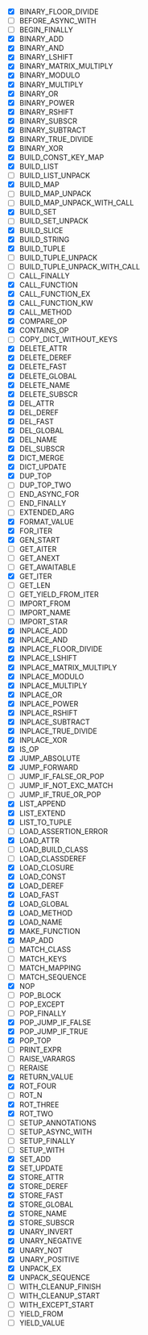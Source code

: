 - [x] BINARY_FLOOR_DIVIDE
- [ ] BEFORE_ASYNC_WITH
- [ ] BEGIN_FINALLY
- [x] BINARY_ADD
- [x] BINARY_AND
- [x] BINARY_LSHIFT
- [x] BINARY_MATRIX_MULTIPLY
- [x] BINARY_MODULO
- [x] BINARY_MULTIPLY
- [x] BINARY_OR
- [x] BINARY_POWER
- [x] BINARY_RSHIFT
- [x] BINARY_SUBSCR
- [x] BINARY_SUBTRACT
- [x] BINARY_TRUE_DIVIDE
- [x] BINARY_XOR
- [x] BUILD_CONST_KEY_MAP
- [x] BUILD_LIST
- [ ] BUILD_LIST_UNPACK
- [x] BUILD_MAP
- [ ] BUILD_MAP_UNPACK
- [ ] BUILD_MAP_UNPACK_WITH_CALL
- [x] BUILD_SET
- [ ] BUILD_SET_UNPACK
- [x] BUILD_SLICE
- [x] BUILD_STRING
- [x] BUILD_TUPLE
- [ ] BUILD_TUPLE_UNPACK
- [ ] BUILD_TUPLE_UNPACK_WITH_CALL
- [ ] CALL_FINALLY
- [x] CALL_FUNCTION
- [x] CALL_FUNCTION_EX
- [x] CALL_FUNCTION_KW
- [x] CALL_METHOD
- [x] COMPARE_OP
- [x] CONTAINS_OP
- [ ] COPY_DICT_WITHOUT_KEYS
- [x] DELETE_ATTR
- [x] DELETE_DEREF
- [x] DELETE_FAST
- [x] DELETE_GLOBAL
- [x] DELETE_NAME
- [x] DELETE_SUBSCR
- [x] DEL_ATTR
- [x] DEL_DEREF
- [x] DEL_FAST
- [x] DEL_GLOBAL
- [x] DEL_NAME
- [x] DEL_SUBSCR
- [x] DICT_MERGE
- [x] DICT_UPDATE
- [x] DUP_TOP
- [ ] DUP_TOP_TWO
- [ ] END_ASYNC_FOR
- [ ] END_FINALLY
- [ ] EXTENDED_ARG
- [x] FORMAT_VALUE
- [x] FOR_ITER
- [x] GEN_START
- [ ] GET_AITER
- [ ] GET_ANEXT
- [ ] GET_AWAITABLE
- [x] GET_ITER
- [ ] GET_LEN
- [ ] GET_YIELD_FROM_ITER
- [ ] IMPORT_FROM
- [ ] IMPORT_NAME
- [ ] IMPORT_STAR
- [x] INPLACE_ADD
- [x] INPLACE_AND
- [x] INPLACE_FLOOR_DIVIDE
- [x] INPLACE_LSHIFT
- [x] INPLACE_MATRIX_MULTIPLY
- [x] INPLACE_MODULO
- [x] INPLACE_MULTIPLY
- [x] INPLACE_OR
- [x] INPLACE_POWER
- [x] INPLACE_RSHIFT
- [x] INPLACE_SUBTRACT
- [x] INPLACE_TRUE_DIVIDE
- [x] INPLACE_XOR
- [x] IS_OP
- [x] JUMP_ABSOLUTE
- [x] JUMP_FORWARD
- [ ] JUMP_IF_FALSE_OR_POP
- [ ] JUMP_IF_NOT_EXC_MATCH
- [ ] JUMP_IF_TRUE_OR_POP
- [x] LIST_APPEND
- [x] LIST_EXTEND
- [x] LIST_TO_TUPLE
- [ ] LOAD_ASSERTION_ERROR
- [x] LOAD_ATTR
- [ ] LOAD_BUILD_CLASS
- [ ] LOAD_CLASSDEREF
- [x] LOAD_CLOSURE
- [x] LOAD_CONST
- [x] LOAD_DEREF
- [x] LOAD_FAST
- [x] LOAD_GLOBAL
- [x] LOAD_METHOD
- [x] LOAD_NAME
- [x] MAKE_FUNCTION
- [x] MAP_ADD
- [ ] MATCH_CLASS
- [ ] MATCH_KEYS
- [ ] MATCH_MAPPING
- [ ] MATCH_SEQUENCE
- [x] NOP
- [ ] POP_BLOCK
- [ ] POP_EXCEPT
- [ ] POP_FINALLY
- [x] POP_JUMP_IF_FALSE
- [x] POP_JUMP_IF_TRUE
- [x] POP_TOP
- [ ] PRINT_EXPR
- [ ] RAISE_VARARGS
- [ ] RERAISE
- [x] RETURN_VALUE
- [x] ROT_FOUR
- [ ] ROT_N
- [x] ROT_THREE
- [x] ROT_TWO
- [ ] SETUP_ANNOTATIONS
- [ ] SETUP_ASYNC_WITH
- [ ] SETUP_FINALLY
- [ ] SETUP_WITH
- [x] SET_ADD
- [x] SET_UPDATE
- [x] STORE_ATTR
- [x] STORE_DEREF
- [x] STORE_FAST
- [x] STORE_GLOBAL
- [x] STORE_NAME
- [x] STORE_SUBSCR
- [x] UNARY_INVERT
- [x] UNARY_NEGATIVE
- [x] UNARY_NOT
- [x] UNARY_POSITIVE
- [x] UNPACK_EX
- [x] UNPACK_SEQUENCE
- [ ] WITH_CLEANUP_FINISH
- [ ] WITH_CLEANUP_START
- [ ] WITH_EXCEPT_START
- [ ] YIELD_FROM
- [ ] YIELD_VALUE